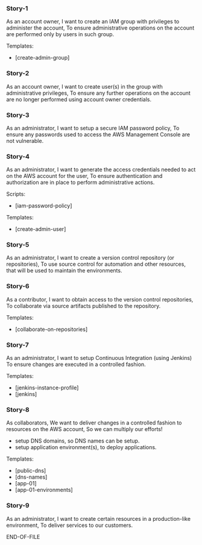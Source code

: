 
### Story-1
As an account owner,
I want to create an IAM group with privileges to administer the account,
To ensure administrative operations on the account are performed only by users in such group.

Templates:
* [create-admin-group]

### Story-2
As an account owner,
I want to create user(s) in the group with administrative privileges,
To ensure any further operations on the account are no longer performed using account owner credentials.

### Story-3
As an administrator,
I want to setup a secure IAM password policy,
To ensure any passwords used to access the AWS Management Console are not vulnerable.

### Story-4
As an administrator,
I want to generate the access credentials needed to act on the AWS account for the user,
To ensure authentication and authorization are in place to perform administrative actions.

Scripts:
* [iam-password-policy]

Templates:
* [create-admin-user]

### Story-5
As an administrator, 
I want to create a version control repository (or repositories),
To use source control for automation and other resources, that will be used to maintain the environments.

### Story-6
As a contributor,
I want to obtain access to the version control repositories,
To collaborate via source artifacts published to the repository.

Templates:
* [collaborate-on-repositories]

### Story-7
As an administrator,
I want to setup Continuous Integration (using Jenkins)
To ensure changes are executed in a controlled fashion.

Templates:
* [jenkins-instance-profile]
* [jenkins]

### Story-8
As collaborators,
We want to deliver changes in a controlled fashion to resources on the AWS account,
So we can multiply our efforts!
  - setup DNS domains, so DNS names can be setup.
  - setup application environment(s), to deploy applications.

Templates:
* [public-dns]
* [dns-names]
* [app-01]
* [app-01-environments]

### Story-9 

As an administrator,
I want to create certain resources in a production-like environment, 
To deliver services to our customers.
  
END-OF-FILE
